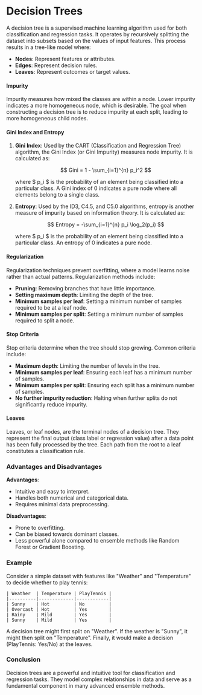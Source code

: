 # Decision Trees

A decision tree is a supervised machine learning algorithm used for both classification and regression tasks. It operates by recursively splitting the dataset into subsets based on the values of input features. This process results in a tree-like model where:

- **Nodes**: Represent features or attributes.
- **Edges**: Represent decision rules.
- **Leaves**: Represent outcomes or target values.

#### Impurity

Impurity measures how mixed the classes are within a node. Lower impurity indicates a more homogeneous node, which is desirable. The goal when constructing a decision tree is to reduce impurity at each split, leading to more homogeneous child nodes.

#### Gini Index and Entropy

1. **Gini Index**: Used by the CART (Classification and Regression Tree) algorithm, the Gini Index (or Gini Impurity) measures node impurity. It is calculated as:

    $$ Gini = 1 - \sum_{i=1}^{n} p_i^2 $$

    where $ p_i $ is the probability of an element being classified into a particular class. A Gini index of 0 indicates a pure node where all elements belong to a single class.

2. **Entropy**: Used by the ID3, C4.5, and C5.0 algorithms, entropy is another measure of impurity based on information theory. It is calculated as:

    $$ Entropy = -\sum_{i=1}^{n} p_i \log_2(p_i) $$

    where $ p_i $ is the probability of an element being classified into a particular class. An entropy of 0 indicates a pure node.

#### Regularization

Regularization techniques prevent overfitting, where a model learns noise rather than actual patterns. Regularization methods include:

- **Pruning**: Removing branches that have little importance.
- **Setting maximum depth**: Limiting the depth of the tree.
- **Minimum samples per leaf**: Setting a minimum number of samples required to be at a leaf node.
- **Minimum samples per split**: Setting a minimum number of samples required to split a node.

#### Stop Criteria

Stop criteria determine when the tree should stop growing. Common criteria include:

- **Maximum depth**: Limiting the number of levels in the tree.
- **Minimum samples per leaf**: Ensuring each leaf has a minimum number of samples.
- **Minimum samples per split**: Ensuring each split has a minimum number of samples.
- **No further impurity reduction**: Halting when further splits do not significantly reduce impurity.

#### Leaves

Leaves, or leaf nodes, are the terminal nodes of a decision tree. They represent the final output (class label or regression value) after a data point has been fully processed by the tree. Each path from the root to a leaf constitutes a classification rule.

### Advantages and Disadvantages

**Advantages**:
- Intuitive and easy to interpret.
- Handles both numerical and categorical data.
- Requires minimal data preprocessing.

**Disadvantages**:
- Prone to overfitting.
- Can be biased towards dominant classes.
- Less powerful alone compared to ensemble methods like Random Forest or Gradient Boosting.

### Example

Consider a simple dataset with features like "Weather" and "Temperature" to decide whether to play tennis:

```
| Weather  | Temperature | PlayTennis |
|----------|-------------|------------|
| Sunny    | Hot         | No         |
| Overcast | Hot         | Yes        |
| Rainy    | Mild        | Yes        |
| Sunny    | Mild        | Yes        |
```

A decision tree might first split on "Weather". If the weather is "Sunny", it might then split on "Temperature". Finally, it would make a decision (PlayTennis: Yes/No) at the leaves.

### Conclusion

Decision trees are a powerful and intuitive tool for classification and regression tasks. They model complex relationships in data and serve as a fundamental component in many advanced ensemble methods.